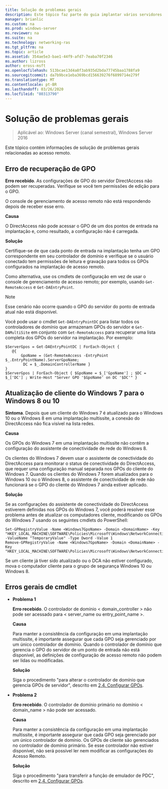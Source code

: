 ```yaml
---
title: Solução de problemas gerais
description: Este tópico faz parte do guia implantar vários servidores de acesso remoto em uma implantação multissite no Windows Server 2016.
manager: brianlic
ms.custom: na
ms.prod: windows-server
ms.reviewer: na
ms.suite: na
ms.technology: networking-ras
ms.tgt_pltfrm: na
ms.topic: article
ms.assetid: 354ae5e3-bae1-44f9-afd7-7eaba70f2346
ms.author: lizross
author: eross-msft
ms.openlocfilehash: 513bcae13d4a8f3ab935d2bda77745baa1788fa9
ms.sourcegitcommit: da7b9bce1eba369bcd156639276f6899714e279f
ms.translationtype: MT
ms.contentlocale: pt-BR
ms.lasthandoff: 03/26/2020
ms.locfileid: "80313790"
---
```

# <a name="troubleshooting-general-issues"></a>Solução de problemas gerais

>Aplicável ao: Windows Server (canal semestral), Windows Server 2016

Este tópico contém informações de solução de problemas gerais relacionadas ao acesso remoto.  
  
## <a name="gpo-retrieval-error"></a>Erro de recuperação de GPO  
**Erro recebido**. As configurações de GPO do servidor DirectAccess não podem ser recuperadas. Verifique se você tem permissões de edição para o GPO.  
  
O console de gerenciamento de acesso remoto não está respondendo depois de receber esse erro.  
  
**Causa**  
  
O DirectAccess não pode acessar o GPO de um dos pontos de entrada na implantação e, como resultado, a configuração não é carregada.  
  
**Solução**  
  
Certifique-se de que cada ponto de entrada na implantação tenha um GPO correspondente em seu controlador de domínio e verifique se o usuário conectado tem permissões de leitura e gravação para todos os GPOs configurados na implantação de acesso remoto.  
  
Como alternativa, use os cmdlets de configuração em vez de usar o console de gerenciamento de acesso remoto; por exemplo, usando `Get-RemoteAccess` e `Get-DAEntryPoint`.  
  
> [!NOTE]  
> Esse cenário não ocorre quando o GPO do servidor do ponto de entrada atual não está disponível.  
  
Você pode usar o cmdlet `Get-DAEntryPointDC` para listar todos os controladores de domínio que armazenam GPOs do servidor e `Get-DAMultiSite` em conjunto com `Get-RemoteAccess` para recuperar uma lista completa dos GPOs do servidor na implantação. Por exemplo:  
  
```  
$ServerGpos = Get-DAEntryPointDC | ForEach-Object {   
   @{   
       GpoName = (Get-RemoteAccess -EntryPoint $_.EntryPointName).ServerGpoName;   
        DC = $_.DomainControllerName }   
}  
$ServerGpos | ForEach-Object { $GpoName = $_['GpoName'] ; $DC = $_['DC'] ; Write-Host "Server GPO '$GpoName' on DC '$DC'" }  
```  
  
## <a name="windows-7-to-windows-8-or-10-client-upgrade"></a>Atualização de cliente do Windows 7 para o Windows 8 ou 10  
**Sintoma**. Depois que um cliente do Windows 7 é atualizado para o Windows 10 ou o Windows 8 em uma implantação multissite, a conexão do DirectAccess não fica visível na lista redes.  
  
**Causa**  
  
Os GPOs do Windows 7 em uma implantação multissite não contêm a configuração do assistente de conectividade de rede do Windows 8.  
  
 Os clientes do Windows 7 devem usar o assistente de conectividade do DirectAccess para monitorar o status de conectividade do DirectAccess, que requer uma configuração manual separada nos GPOs do cliente do Windows 7. Quando os clientes do Windows 7 forem atualizados para o Windows 10 ou o Windows 8, o assistente de conectividade de rede não funcionará se o GPO do cliente do Windows 7 ainda estiver aplicado.  
  
**Solução**  
  
Se as configurações do assistente de conectividade do DirectAccess estiverem definidas nos GPOs do Windows 7, você poderá resolver esse problema antes de atualizar os computadores cliente, modificando os GPOs do Windows 7 usando os seguintes cmdlets do PowerShell:  
  
```  
Set-GPRegistryValue -Name <Windows7GpoName> -Domain <DomainName> -Key "HKEY_LOCAL_MACHINE\SOFTWARE\Policies\Microsoft\Windows\NetworkConnectivityAssistant" -ValueName "TemporaryValue" -Type Dword -Value 1  
Remove-GPRegistryValue -Name <Windows7GpoName> -Domain <DomainName> -Key "HKEY_LOCAL_MACHINE\SOFTWARE\Policies\Microsoft\Windows\NetworkConnectivityAssistant"  
```  
  
Se um cliente já tiver sido atualizado ou o DCA não estiver configurado, mova o computador cliente para o grupo de segurança Windows 10 ou Windows 8.  
  
## <a name="general-cmdlet-errors"></a>Erros gerais de cmdlet  
  
-   **Problema 1**  
  
    **Erro recebido**. O controlador de domínio < domain_controller > não pode ser acessado para < server_name ou entry_point_name >.  
  
    **Causa**  
  
    Para manter a consistência da configuração em uma implantação multissite, é importante assegurar que cada GPO seja gerenciado por um único controlador de domínio. Quando o controlador de domínio que gerencia o GPO do servidor de um ponto de entrada não está disponível, as definições de configuração de acesso remoto não podem ser lidas ou modificadas.  
  
    **Solução**  
  
    Siga o procedimento "para alterar o controlador de domínio que gerencia GPOs de servidor", descrito em [2,4. Configurar GPOs](assetId:///b1960686-a81e-4f48-83f1-cc4ea484df43#ConfigGPOs).  
  
-   **Problema 2**  
  
    **Erro recebido**. O controlador de domínio primário no domínio < domain_name > não pode ser acessado.  
  
    **Causa**  
  
    Para manter a consistência da configuração em uma implantação multissite, é importante assegurar que cada GPO seja gerenciado por um único controlador de domínio. Os GPOs de cliente são gerenciados no controlador de domínio primário. Se esse controlador não estiver disponível, não será possível ler nem modificar as configurações do Acesso Remoto.  
  
    **Solução**  
  
    Siga o procedimento "para transferir a função de emulador de PDC", descrito em [2,4. Configurar GPOs](assetId:///b1960686-a81e-4f48-83f1-cc4ea484df43#ConfigGPOs).  
  


